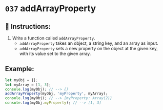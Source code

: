 # `037` addArrayProperty

## 📝 Instructions:

1. Write a function called `addArrayProperty`. 
    * `addArrayProperty` takes an object, a string key, and an array as input.
    * `addArrayProperty` sets a new property on the object at the given key, with its value set to the given array.

## Example:

```Javascript
let myObj = {};
let myArray = [1, 3];
console.log(myObj); // --> {}
addArrayProperty(myObj, 'myProperty', myArray);
console.log(myObj); // --> {myProperty: Array(2)}
console.log(myObj.myProperty); // --> [1, 3]
```
